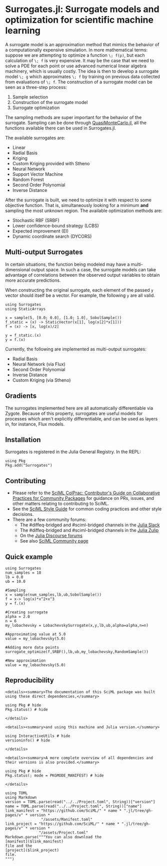 # Surrogates.jl: Surrogate models and optimization for scientific machine learning
A surrogate model is an approximation method that mimics the behavior of a computationally
expensive simulation. In more mathematical terms: suppose we are attempting to optimize a function
``\; f(p)``, but each calculation of ``\; f`` is very expensive. It may be the case that we need to solve a PDE for each point or use advanced numerical linear algebra machinery, which is usually costly. The idea is then to develop a surrogate model ``\; g`` which approximates ``\; f`` by training on previous data collected from evaluations of ``\; f``.
The construction of a surrogate model can be seen as a three-step process:

1. Sample selection
2. Construction of the surrogate model
3. Surrogate optimization

The sampling methods are super important for the behavior of the surrogate. Sampling can be done through [QuasiMonteCarlo.jl](https://github.com/SciML/QuasiMonteCarlo.jl), all the functions available there can be used in Surrogates.jl.

The available surrogates are:

- Linear
- Radial Basis
- Kriging
- Custom Kriging provided with Stheno
- Neural Network
- Support Vector Machine
- Random Forest
- Second Order Polynomial
- Inverse Distance

After the surrogate is built, we need to optimize it with respect to some objective function.
That is, simultaneously looking for a minimum **and** sampling the most unknown region.
The available optimization methods are:

- Stochastic RBF (SRBF)
- Lower confidence-bound strategy (LCBS)
- Expected improvement (EI)
- Dynamic coordinate search (DYCORS)

## Multi-output Surrogates

In certain situations, the function being modeled may have a multi-dimensional output space.
In such a case, the surrogate models can take advantage of correlations between the
observed output variables to obtain more accurate predictions.

When constructing the original surrogate, each element of the passed `y` vector should
itself be a vector. For example, the following `y` are all valid.

```
using Surrogates
using StaticArrays

x = sample(5, [0.0; 0.0], [1.0; 1.0], SobolSample())
f_static = (x) -> StaticVector(x[1], log(x[2]*x[1]))
f = (x) -> [x, log(x)/2]

y = f_static.(x)
y = f.(x)
```

Currently, the following are implemented as multi-output surrogates:

- Radial Basis
- Neural Network (via Flux)
- Second Order Polynomial
- Inverse Distance
- Custom Kriging (via Stheno)

## Gradients

The surrogates implemented here are all automatically differentiable via Zygote. Because
of this property, surrogates are useful models for processes which aren't explicitly
differentiable, and can be used as layers in, for instance, Flux models.

## Installation
Surrogates is registered in the Julia General Registry. In the REPL:
```
using Pkg
Pkg.add("Surrogates")
```
## Contributing

- Please refer to the
  [SciML ColPrac: Contributor's Guide on Collaborative Practices for Community Packages](https://github.com/SciML/ColPrac/blob/master/README.md)
  for guidance on PRs, issues, and other matters relating to contributing to SciML.
- See the [SciML Style Guide](https://github.com/SciML/SciMLStyle) for common coding practices and other style decisions.
- There are a few community forums:
    - The #diffeq-bridged and #sciml-bridged channels in the
      [Julia Slack](https://julialang.org/slack/)
    - The #diffeq-bridged and #sciml-bridged channels in the
      [Julia Zulip](https://julialang.zulipchat.com/#narrow/stream/279055-sciml-bridged)
    - On the [Julia Discourse forums](https://discourse.julialang.org)
    - See also [SciML Community page](https://sciml.ai/community/)

## Quick example
```@example
using Surrogates
num_samples = 10
lb = 0.0
ub = 10.0

#Sampling
x = sample(num_samples,lb,ub,SobolSample())
f = x-> log(x)*x^2+x^3
y = f.(x)

#Creating surrogate
alpha = 2.0
n = 6
my_lobachevsky = LobachevskySurrogate(x,y,lb,ub,alpha=alpha,n=n)

#Approximating value at 5.0
value = my_lobachevsky(5.0)

#Adding more data points
surrogate_optimize(f,SRBF(),lb,ub,my_lobachevsky,RandomSample())

#New approximation
value = my_lobachevsky(5.0)
```
## Reproducibility

```@raw html
<details><summary>The documentation of this SciML package was built using these direct dependencies,</summary>
```

```@example
using Pkg # hide
Pkg.status() # hide
```

```@raw html
</details>
```

```@raw html
<details><summary>and using this machine and Julia version.</summary>
```

```@example
using InteractiveUtils # hide
versioninfo() # hide
```

```@raw html
</details>
```

```@raw html
<details><summary>A more complete overview of all dependencies and their versions is also provided.</summary>
```

```@example
using Pkg # hide
Pkg.status(; mode = PKGMODE_MANIFEST) # hide
```

```@raw html
</details>
```

```@eval
using TOML
using Markdown
version = TOML.parse(read("../../Project.toml", String))["version"]
name = TOML.parse(read("../../Project.toml", String))["name"]
link_manifest = "https://github.com/SciML/" * name * ".jl/tree/gh-pages/v" * version *
                "/assets/Manifest.toml"
link_project = "https://github.com/SciML/" * name * ".jl/tree/gh-pages/v" * version *
               "/assets/Project.toml"
Markdown.parse("""You can also download the
[manifest]($link_manifest)
file and the
[project]($link_project)
file.
""")
```
